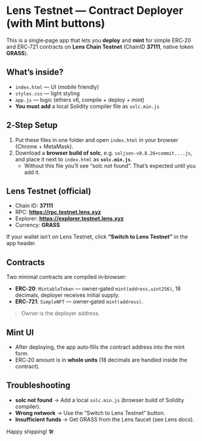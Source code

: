 # Lens Testnet — Contract Deployer (with Mint buttons)

This is a single‑page app that lets you **deploy** and **mint** for simple ERC‑20 and ERC‑721 contracts on **Lens Chain Testnet** (ChainID **37111**, native token **GRASS**).

## What’s inside?
- `index.html` — UI (mobile friendly)
- `styles.css` — light styling
- `app.js` — logic (ethers v6, compile + deploy + mint)
- **You must add** a local Solidity compiler file as `solc.min.js`

## 2‑Step Setup
1. Put these files in one folder and open `index.html` in your browser (Chrome + MetaMask).
2. Download a **browser build of solc**, e.g. `soljson-v0.8.26+commit....js`, and place it next to `index.html` as **`solc.min.js`**.  
   - Without this file you’ll see “solc not found”. That’s expected until you add it.

## Lens Testnet (official)
- Chain ID: **37111**
- RPC: **https://rpc.testnet.lens.xyz**
- Explorer: **https://explorer.testnet.lens.xyz**
- Currency: **GRASS**

If your wallet isn’t on Lens Testnet, click **“Switch to Lens Testnet”** in the app header.

## Contracts
Two minimal contracts are compiled in‑browser:
- **ERC‑20**: `MintableToken` — owner‑gated `mint(address,uint256)`, 18 decimals, deployer receives initial supply.
- **ERC‑721**: `SimpleNFT` — owner‑gated `mint(address)`.

> Owner is the deployer address.

## Mint UI
- After deploying, the app auto‑fills the contract address into the mint form.
- ERC‑20 amount is in **whole units** (18 decimals are handled inside the contract).

## Troubleshooting
- **solc not found** → Add a local `solc.min.js` (browser build of Solidity compiler).
- **Wrong network** → Use the “Switch to Lens Testnet” button.
- **Insufficient funds** → Get GRASS from the Lens faucet (see Lens docs).

Happy shipping! 🛠️

